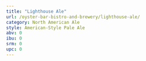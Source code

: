 ```yaml
---
title: "Lighthouse Ale"
url: /oyster-bar-bistro-and-brewery/lighthouse-ale/
category: North American Ale
style: American-Style Pale Ale
abv: 0
ibu: 0
srm: 0
upc: 0
---
```


